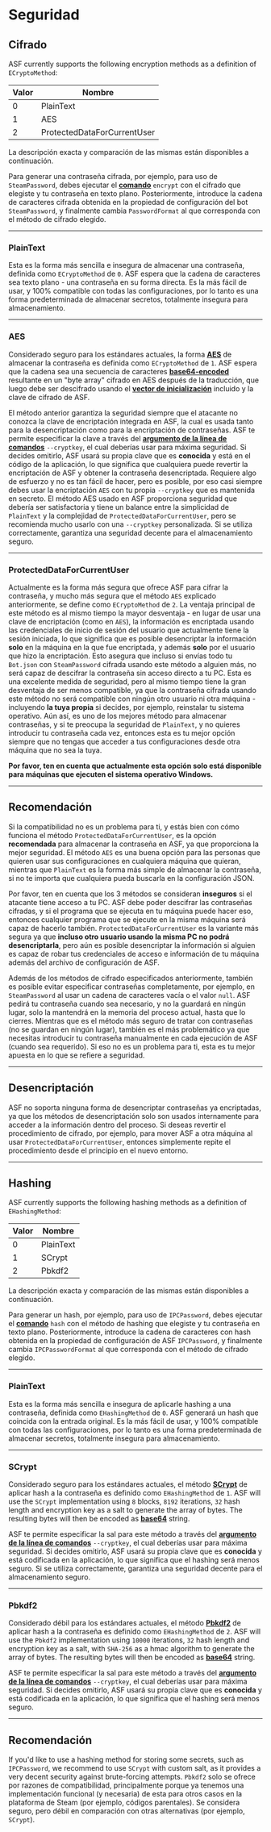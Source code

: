 # Seguridad

## Cifrado

ASF currently supports the following encryption methods as a definition of `ECryptoMethod`:

| Valor | Nombre                      |
| ----- | --------------------------- |
| 0     | PlainText                   |
| 1     | AES                         |
| 2     | ProtectedDataForCurrentUser |

La descripción exacta y comparación de las mismas están disponibles a continuación.

Para generar una contraseña cifrada, por ejemplo, para uso de `SteamPassword`, debes ejecutar el **[comando](https://github.com/JustArchiNET/ArchiSteamFarm/wiki/Commands-es-es)** `encrypt` con el cifrado que elegiste y tu contraseña en texto plano. Posteriormente, introduce la cadena de caracteres cifrada obtenida en la propiedad de configuración del bot `SteamPassword`, y finalmente cambia `PasswordFormat` al que corresponda con el método de cifrado elegido.

* * *

### PlainText

Esta es la forma más sencilla e insegura de almacenar una contraseña, definida como `ECryptoMethod` de `0`. ASF espera que la cadena de caracteres sea texto plano - una contraseña en su forma directa. Es la más fácil de usar, y 100% compatible con todas las configuraciones, por lo tanto es una forma predeterminada de almacenar secretos, totalmente insegura para almacenamiento.

* * *

### AES

Considerado seguro para los estándares actuales, la forma **[AES](https://es.wikipedia.org/wiki/Advanced_Encryption_Standard)** de almacenar la contraseña es definida como `ECryptoMethod` de `1`. ASF espera que la cadena sea una secuencia de caracteres **[base64-encoded](https://es.wikipedia.org/wiki/Base64)** resultante en un "byte array" cifrado en AES después de la traducción, que luego debe ser descifrado usando el **[vector de inicialización](https://es.wikipedia.org/wiki/Vector_de_inicializaci%C3%B3n)** incluido y la clave de cifrado de ASF.

El método anterior garantiza la seguridad siempre que el atacante no conozca la clave de encriptación integrada en ASF, la cual es usada tanto para la desencriptación como para la encriptación de contraseñas. ASF te permite especificar la clave a través del **[argumento de la línea de comandos](https://github.com/JustArchiNET/ArchiSteamFarm/wiki/Command-Line-Arguments-es-es)** `--cryptkey`, el cual deberías usar para máxima seguridad. Si decides omitirlo, ASF usará su propia clave que es **conocida** y está en el código de la aplicación, lo que significa que cualquiera puede revertir la encriptación de ASF y obtener la contraseña desencriptada. Requiere algo de esfuerzo y no es tan fácil de hacer, pero es posible, por eso casi siempre debes usar la encriptación `AES` con tu propia `--cryptkey` que es mantenida en secreto. El método AES usado en ASF proporciona seguridad que debería ser satisfactoria y tiene un balance entre la simplicidad de `PlainText` y la complejidad de `ProtectedDataForCurrentUser`, pero se recomienda mucho usarlo con una `--cryptkey` personalizada. Si se utiliza correctamente, garantiza una seguridad decente para el almacenamiento seguro.

* * *

### ProtectedDataForCurrentUser

Actualmente es la forma más segura que ofrece ASF para cifrar la contraseña, y mucho más segura que el método `AES` explicado anteriormente, se define como `ECryptoMethod` de `2`. La ventaja principal de este método es al mismo tiempo la mayor desventaja - en lugar de usar una clave de encriptación (como en `AES`), la información es encriptada usando las credenciales de inicio de sesión del usuario que actualmente tiene la sesión iniciada, lo que significa que es posible desencriptar la información **solo** en la máquina en la que fue encriptada, y además **solo** por el usuario que hizo la encriptación. Esto asegura que incluso si envías todo tu `Bot.json` con `SteamPassword` cifrada usando este método a alguien más, no será capaz de descifrar la contraseña sin acceso directo a tu PC. Esta es una excelente medida de seguridad, pero al mismo tiempo tiene la gran desventaja de ser menos compatible, ya que la contraseña cifrada usando este método no será compatible con ningún otro usuario ni otra máquina - incluyendo **la tuya propia** si decides, por ejemplo, reinstalar tu sistema operativo. Aún así, es uno de los mejores método para almacenar contraseñas, y si te preocupa la seguridad de `PlainText`, y no quieres introducir tu contraseña cada vez, entonces esta es tu mejor opción siempre que no tengas que acceder a tus configuraciones desde otra máquina que no sea la tuya.

**Por favor, ten en cuenta que actualmente esta opción solo está disponible para máquinas que ejecuten el sistema operativo Windows.**

* * *

## Recomendación

Si la compatibilidad no es un problema para ti, y estás bien con cómo funciona el método `ProtectedDataForCurrentUser`, es la opción **recomendada** para almacenar la contraseña en ASF, ya que proporciona la mejor seguridad. El método `AES` es una buena opción para las personas que quieren usar sus configuraciones en cualquiera máquina que quieran, mientras que `PlainText` es la forma más simple de almacenar la contraseña, si no te importa que cualquiera pueda buscarla en la configuración JSON.

Por favor, ten en cuenta que los 3 métodos se consideran **inseguros** si el atacante tiene acceso a tu PC. ASF debe poder descifrar las contraseñas cifradas, y si el programa que se ejecuta en tu máquina puede hacer eso, entonces cualquier programa que se ejecute en la misma máquina será capaz de hacerlo también. `ProtectedDataForCurrentUser` es la variante más segura ya que **incluso otro usuario usando la misma PC no podrá desencriptarla**, pero aún es posible desencriptar la información si alguien es capaz de robar tus credenciales de acceso e información de tu máquina además del archivo de configuración de ASF.

Además de los métodos de cifrado especificados anteriormente, también es posible evitar especificar contraseñas completamente, por ejemplo, en `SteamPassword` al usar un cadena de caracteres vacía o el valor `null`. ASF pedirá tu contraseña cuando sea necesario, y no la guardará en ningún lugar, solo la mantendrá en la memoria del proceso actual, hasta que lo cierres. Mientras que es el método más seguro de tratar con contraseñas (no se guardan en ningún lugar), también es el más problemático ya que necesitas introducir tu contraseña manualmente en cada ejecución de ASF (cuando sea requerido). Si eso no es un problema para ti, esta es tu mejor apuesta en lo que se refiere a seguridad.

* * *

## Desencriptación

ASF no soporta ninguna forma de desencriptar contraseñas ya encriptadas, ya que los métodos de desencriptación solo son usados internamente para acceder a la información dentro del proceso. Si deseas revertir el procedimiento de cifrado, por ejemplo, para mover ASF a otra máquina al usar `ProtectedDataForCurrentUser`, entonces simplemente repite el procedimiento desde el principio en el nuevo entorno.

* * *

## Hashing

ASF currently supports the following hashing methods as a definition of `EHashingMethod`:

| Valor | Nombre    |
| ----- | --------- |
| 0     | PlainText |
| 1     | SCrypt    |
| 2     | Pbkdf2    |

La descripción exacta y comparación de las mismas están disponibles a continuación.

Para generar un hash, por ejemplo, para uso de `IPCPassword`, debes ejecutar el **[comando](https://github.com/JustArchiNET/ArchiSteamFarm/wiki/Commands-es-es)** `hash` con el método de hashing que elegiste y tu contraseña en texto plano. Posteriormente, introduce la cadena de caracteres con hash obtenida en la propiedad de configuración de ASF `IPCPassword`, y finalmente cambia `IPCPasswordFormat` al que corresponda con el método de cifrado elegido.

* * *

### PlainText

Esta es la forma más sencilla e insegura de aplicarle hashing a una contraseña, definida como `EHashingMethod` de `0`. ASF generará un hash que coincida con la entrada original. Es la más fácil de usar, y 100% compatible con todas las configuraciones, por lo tanto es una forma predeterminada de almacenar secretos, totalmente insegura para almacenamiento.

* * *

### SCrypt

Considerado seguro para los estándares actuales, el método **[SCrypt](https://en.wikipedia.org/wiki/Scrypt)** de aplicar hash a la contraseña es definido como `EHashingMethod` de `1`. ASF will use the `SCrypt` implementation using `8` blocks, `8192` iterations, `32` hash length and encryption key as a salt to generate the array of bytes. The resulting bytes will then be encoded as **[base64](https://en.wikipedia.org/wiki/Base64)** string.

ASF te permite especificar la sal para este método a través del **[argumento de la línea de comandos](https://github.com/JustArchiNET/ArchiSteamFarm/wiki/Command-Line-Arguments-es-es)** `--cryptkey`, el cual deberías usar para máxima seguridad. Si decides omitirlo, ASF usará su propia clave que es **conocida** y está codificada en la aplicación, lo que significa que el hashing será menos seguro. Si se utiliza correctamente, garantiza una seguridad decente para el almacenamiento seguro.

* * *

### Pbkdf2

Considerado débil para los estándares actuales, el método **[Pbkdf2](https://en.wikipedia.org/wiki/PBKDF2)** de aplicar hash a la contraseña es definido como `EHashingMethod` de `2`. ASF will use the `Pbkdf2` implementation using `10000` iterations, `32` hash length and encryption key as a salt, with `SHA-256` as a hmac algorithm to generate the array of bytes. The resulting bytes will then be encoded as **[base64](https://en.wikipedia.org/wiki/Base64)** string.

ASF te permite especificar la sal para este método a través del **[argumento de la línea de comandos](https://github.com/JustArchiNET/ArchiSteamFarm/wiki/Command-Line-Arguments-es-es)** `--cryptkey`, el cual deberías usar para máxima seguridad. Si decides omitirlo, ASF usará su propia clave que es **conocida** y está codificada en la aplicación, lo que significa que el hashing será menos seguro.

* * *

## Recomendación

If you'd like to use a hashing method for storing some secrets, such as `IPCPassword`, we recommend to use `SCrypt` with custom salt, as it provides a very decent security against brute-forcing attempts. `Pbkdf2` solo se ofrece por razones de compatibilidad, principalmente porque ya tenemos una implementación funcional (y necesaria) de esta para otros casos en la plataforma de Steam (por ejemplo, códigos parentales). Se considera seguro, pero débil en comparación con otras alternativas (por ejemplo, `SCrypt`).